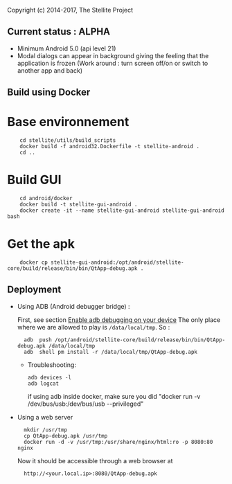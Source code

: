 Copyright (c) 2014-2017, The Stellite Project


## Current status : ALPHA

 - Minimum Android 5.0 (api level 21)
 - Modal dialogs can appear in background giving the feeling that the application is frozen (Work around : turn screen off/on or switch to another app and back)

## Build using Docker

# Base environnement

        cd stellite/utils/build_scripts
        docker build -f android32.Dockerfile -t stellite-android .
        cd ..

# Build GUI

        cd android/docker
        docker build -t stellite-gui-android .
        docker create -it --name stellite-gui-android stellite-gui-android bash

# Get the apk

        docker cp stellite-gui-android:/opt/android/stellite-core/build/release/bin/bin/QtApp-debug.apk .
       
## Deployment

- Using ADB (Android debugger bridge) : 

  First, see section [Enable adb debugging on your device](https://developer.android.com/studio/command-line/adb.html#Enabling)
  The only place where we are allowed to play is `/data/local/tmp`. So : 

        adb  push /opt/android/stellite-core/build/release/bin/bin/QtApp-debug.apk /data/local/tmp
        adb  shell pm install -r /data/local/tmp/QtApp-debug.apk
   
  - Troubleshooting: 
  
        adb devices -l
        adb logcat
	
    if using adb inside docker, make sure you did "docker run -v /dev/bus/usb:/dev/bus/usb --privileged"
	
- Using a web server

        mkdir /usr/tmp
        cp QtApp-debug.apk /usr/tmp
        docker run -d -v /usr/tmp:/usr/share/nginx/html:ro -p 8080:80 nginx

  Now it should be accessible through a web browser at 
  
        http://<your.local.ip>:8080/QtApp-debug.apk
  
